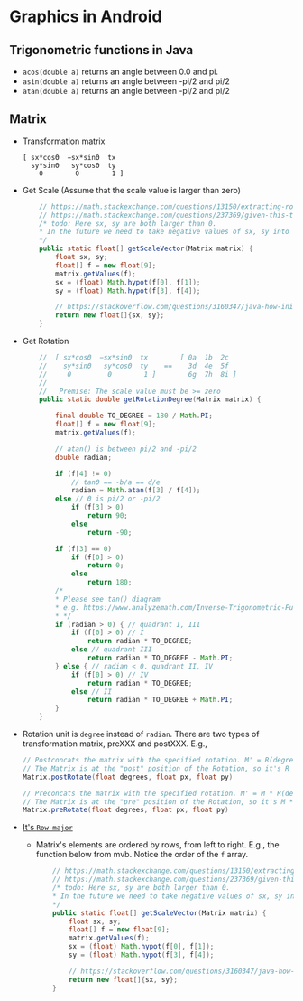 # Graphics in Android

## Trigonometric functions in Java
* `acos(double a)` returns an angle between 0.0 and pi.
* `asin(double a)` returns an angle between -pi/2 and pi/2
* `atan(double a)` returns an angle between -pi/2 and pi/2


## Matrix
* Transformation matrix
	```
	[ sx*cosΘ  −sx*sinΘ  tx
	  sy*sinΘ   sy*cosΘ  ty
		0        0        1 ]
	```

* Get Scale (Assume that the scale value is larger than zero)
	```java
		// https://math.stackexchange.com/questions/13150/extracting-rotation-scale-values-from-2d-transformation-matrix/13165
		// https://math.stackexchange.com/questions/237369/given-this-transformation-matrix-how-do-i-decompose-it-into-translation-rotati
		/* todo: Here sx, sy are both larger than 0.
		* In the future we need to take negative values of sx, sy into consideration.
		*/
		public static float[] getScaleVector(Matrix matrix) {
			float sx, sy;
			float[] f = new float[9];
			matrix.getValues(f);
			sx = (float) Math.hypot(f[0], f[1]);
			sy = (float) Math.hypot(f[3], f[4]);

			// https://stackoverflow.com/questions/3160347/java-how-initialize-an-array-in-java-in-one-line
			return new float[]{sx, sy};
		}
	```

* Get Rotation
	```java
		//	[ sx*cosΘ  −sx*sinΘ  tx        [ 0a  1b  2c
		//    sy*sinΘ   sy*cosΘ  ty    ==    3d  4e  5f
		//     0         0        1 ]        6g  7h  8i ]
		//
		//	 Premise: The scale value must be >= zero
		public static double getRotationDegree(Matrix matrix) {

			final double TO_DEGREE = 180 / Math.PI;
			float[] f = new float[9];
			matrix.getValues(f);

			// atan() is between pi/2 and -pi/2
			double radian;

			if (f[4] != 0)
				// tanΘ == -b/a == d/e
				radian = Math.atan(f[3] / f[4]);
			else // Θ is pi/2 or -pi/2
				if (f[3] > 0)
					return 90;
				else
					return -90;

			if (f[3] == 0)
				if (f[0] > 0)
					return 0;
				else
					return 180;
			/*
			* Please see tan() diagram
			* e.g. https://www.analyzemath.com/Inverse-Trigonometric-Functions/Arctan.html
			* */
			if (radian > 0) { // quadrant I, III
				if (f[0] > 0) // I
					return radian * TO_DEGREE;
				else // quadrant III
					return radian * TO_DEGREE - Math.PI;
			} else { // radian < 0. quadrant II, IV
				if (f[0] > 0) // IV
					return radian * TO_DEGREE;
				else // II
					return radian * TO_DEGREE + Math.PI;
			}
		}
	```

* Rotation unit is `degree` instead of `radian`. There are two types of transformation matrix, preXXX and postXXX. E.g.,
	```java
	// Postconcats the matrix with the specified rotation. M' = R(degrees, px, py) * M
	// The Matrix is at the "post" position of the Rotation, so it's R * M = M'
	Matrix.postRotate(float degrees, float px, float py)

	// Preconcats the matrix with the specified rotation. M' = M * R(degrees)
	// The Matrix is at the "pre" position of the Rotation, so it's M * R = M'
	Matrix.preRotate(float degrees, float px, float py)
	```

* [It's `Row major`](https://stackoverflow.com/questions/32190006/android-matrix-setvalues-row-major-or-column-major)

	* Matrix's elements are ordered by rows, from left to right.
	E.g., the function below from mvb. Notice the order of the `f` array.
		```java
			// https://math.stackexchange.com/questions/13150/extracting-rotation-scale-values-from-2d-transformation-matrix/13165
			// https://math.stackexchange.com/questions/237369/given-this-transformation-matrix-how-do-i-decompose-it-into-translation-rotati
			/* todo: Here sx, sy are both larger than 0.
			* In the future we need to take negative values of sx, sy into consideration.
			*/
			public static float[] getScaleVector(Matrix matrix) {
				float sx, sy;
				float[] f = new float[9];
				matrix.getValues(f);
				sx = (float) Math.hypot(f[0], f[1]);
				sy = (float) Math.hypot(f[3], f[4]);

				// https://stackoverflow.com/questions/3160347/java-how-initialize-an-array-in-java-in-one-line
				return new float[]{sx, sy};
			}
		```


